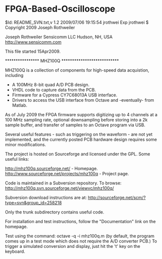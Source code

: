 # FPGA-Based-Oscilloscope
$Id: README_SVN.txt,v 1.2 2009/07/06 19:15:54 jrothwei Exp jrothwei $
Copyright 2009 Joseph Rothweiler

Joseph Rothweiler
Sensicomm LLC
Hudson, NH, USA
http://www.sensicomm.com

This file started 15Apr2009.

**************** MHZ100Q ***************************

MHZ100Q is a collection of components for high-speed
data acquistion, including
- A 100MHz 8-bit quad A/D PCB design.
- VHDL code to capture data from the PCB.
- Firmware for a Cypress CY7C68013A USB interface.
- Drivers to access the USB interface from Octave
  and -eventually- from Matlab.

As of July 2009 the FPGA firmware supports digitizing
up to 4 channels at a 100 MHz sampling rate, optional
downsampling before storing into a 2k sample buffer,
and transfer of samples to an Octave program via USB.

Several useful features - such as triggering on
the waveform - are not yet implemented, and the
currently posted PCB hardware design requires some
minor modifications.

The project is hosted on Sourceforge and licensed
under the GPL. Some useful links:

http://mhz100q.sourceforge.net/             - Homepage.
http://www.sourceforge.net/projects/mhz100q - Project page.

Code is maintained in a Subversion repository.
To browse:
http://mhz100q.svn.sourceforge.net/viewvc/mhz100q/

Subversion download instructions are at:
http://sourceforge.net/scm/?type=svn&group_id=258218

Only the trunk subdirectory contains useful code.

For installation and test instructions, follow the
"Documentation" link on the homepage.

Test using the command: octave -q -i mhz100q.m
(by default, the program comes up in a test mode
which does not require the A/D converter PCB.)
To trigger a simulated conversion and display,
just hit the 't' key on the keyboard.
